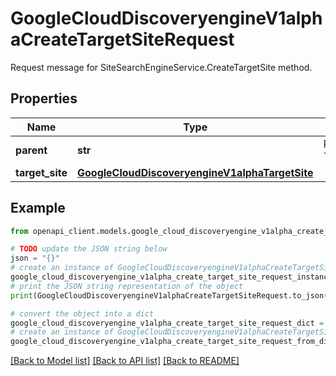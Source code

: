 # GoogleCloudDiscoveryengineV1alphaCreateTargetSiteRequest

Request message for SiteSearchEngineService.CreateTargetSite method.

## Properties

Name | Type | Description | Notes
------------ | ------------- | ------------- | -------------
**parent** | **str** | Required. Parent resource name of TargetSite, such as &#x60;projects/{project}/locations/{location}/collections/{collection}/dataStores/{data_store}/siteSearchEngine&#x60;. | [optional] 
**target_site** | [**GoogleCloudDiscoveryengineV1alphaTargetSite**](GoogleCloudDiscoveryengineV1alphaTargetSite.md) |  | [optional] 

## Example

```python
from openapi_client.models.google_cloud_discoveryengine_v1alpha_create_target_site_request import GoogleCloudDiscoveryengineV1alphaCreateTargetSiteRequest

# TODO update the JSON string below
json = "{}"
# create an instance of GoogleCloudDiscoveryengineV1alphaCreateTargetSiteRequest from a JSON string
google_cloud_discoveryengine_v1alpha_create_target_site_request_instance = GoogleCloudDiscoveryengineV1alphaCreateTargetSiteRequest.from_json(json)
# print the JSON string representation of the object
print(GoogleCloudDiscoveryengineV1alphaCreateTargetSiteRequest.to_json())

# convert the object into a dict
google_cloud_discoveryengine_v1alpha_create_target_site_request_dict = google_cloud_discoveryengine_v1alpha_create_target_site_request_instance.to_dict()
# create an instance of GoogleCloudDiscoveryengineV1alphaCreateTargetSiteRequest from a dict
google_cloud_discoveryengine_v1alpha_create_target_site_request_from_dict = GoogleCloudDiscoveryengineV1alphaCreateTargetSiteRequest.from_dict(google_cloud_discoveryengine_v1alpha_create_target_site_request_dict)
```
[[Back to Model list]](../README.md#documentation-for-models) [[Back to API list]](../README.md#documentation-for-api-endpoints) [[Back to README]](../README.md)


